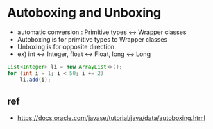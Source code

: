 # Autoboxing and Unboxing
* automatic conversion : Primitive types ↔︎ Wrapper classes
* Autoboxing is for primitive types to Wrapper classes
* Unboxing is for opposite direction
* ex) int ↔︎ Integer, float ↔︎ Float, long ↔︎ Long

```java
List<Integer> li = new ArrayList<>();
for (int i = 1; i < 50; i += 2)
    li.add(i);
```

## ref
* https://docs.oracle.com/javase/tutorial/java/data/autoboxing.html
